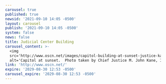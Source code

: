 ```yaml
---
carousel: true
published: true
newsid: '2021-09-10 14:05 -0500'
layout: carousel
publish: '2021-09-10 14:05 -0500'
system: false
news: false
title: Judicial Center Building
carousel_content: >-
  <img
  src='http://www.oscn.net/images/capitol-building-at-sunset-justice-kane.jpg'
  alt='Capitol at sunset.  Photo taken by Chief Justice M. John Kane, IV' />
link: 'http://www.oscn.net/'
expire: '2029-08-30 12:53 -0500'
carousel_expire: '2029-08-30 12:53 -0500'
---
```

